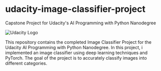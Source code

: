 # udacity-image-classifier-project
Capstone Project for Udacity's AI Programming with Python Nanodegree

![Udacity Logo](https://www.udacity.com/favicon.ico)

This repository contains the completed Image Classifier Project for the Udacity AI Programming with Python Nanodegree. In this project, i implemented an image classifier using deep learning techniques and PyTorch. The goal of the project is to accurately classify images into different categories.
